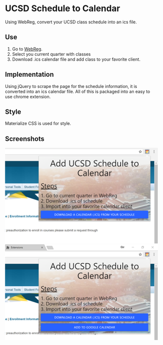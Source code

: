 # UCSD Schedule to Calendar
Using WebReg, convert your UCSD class schedule into an ics file.

## Use
1. Go to [WebReg](https://act.ucsd.edu/webreg2/start "UCSD WebReg").
2. Select you current quarter with classes
3. Download .ics calendar file and add class to your favorite client.

## Implementation
Using jQuery to scrape the page for the schedule information, it is converted into an ics calendar file.
All of this is packaged into an easy to use chrome extension.

## Style
Materialize CSS is used for style.

## Screenshots
![Screenshot 1](https://github.com/otoledan/UCSD-Schedule-to-Calendar/blob/master/Screenshot1.png)
![Screenshot 2](https://github.com/otoledan/UCSD-Schedule-to-Calendar/blob/master/Screenshot2.png)
